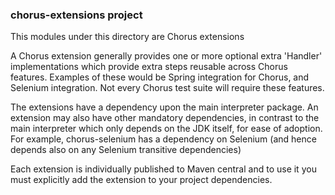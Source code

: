 ### chorus-extensions project

This modules under this directory are Chorus extensions

A Chorus extension generally provides one or more optional extra 'Handler' implementations which provide extra steps reusable across Chorus features. Examples of these would be Spring integration for Chorus, and Selenium integration. Not every Chorus test suite will require these features.

The extensions have a dependency upon the main interpreter package. An extension may also have other mandatory dependencies, in contrast to the main interpreter which only depends on the JDK itself, for ease of adoption. For example, chorus-selenium has a dependency on Selenium (and hence depends also on any Selenium transitive dependencies)

Each extension is individually published to Maven central and to use it you must explicitly add the extension to your project dependencies.



